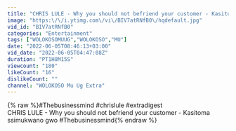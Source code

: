 ```yaml
---
title: "CHRIS LULE - Why you should not befriend your customer - Kasitoma ssimukwano gwo #Thebusinessmind"
image: "https:\/\/i.ytimg.com\/vi\/BIV7atRNfB0\/hqdefault.jpg"
vid_id: "BIV7atRNfB0"
categories: "Entertainment"
tags: ["WOLOKOSOMUUG","WOLOKOSO","MU"]
date: "2022-06-05T08:46:13+03:00"
vid_date: "2022-06-05T04:47:08Z"
duration: "PT1H8M15S"
viewcount: "180"
likeCount: "16"
dislikeCount: ""
channel: "WOLOKOSO Mu Ug Extra"
---
```

{% raw %}#Thebusinessmind #chrislule #extradigest <br />CHRIS LULE - Why you should not befriend your customer - Kasitoma ssimukwano gwo #Thebusinessmind{% endraw %}
